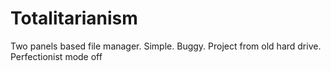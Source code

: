 Totalitarianism
===============

Two panels based file manager.
Simple. Buggy.
Project from old hard drive.
Perfectionist mode off